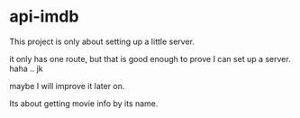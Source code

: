 # api-imdb

This project is only about setting up a little server. 

it only has one route, but that is good enough to prove I can set up a server. haha .. jk

maybe I will improve it later on.

Its about getting movie info by its name.


